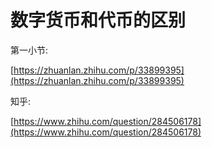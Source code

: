 # 数字货币和代币的区别

第一小节:

[https://zhuanlan.zhihu.com/p/33899395](https://zhuanlan.zhihu.com/p/33899395)

知乎:

[https://www.zhihu.com/question/284506178](https://www.zhihu.com/question/284506178)
